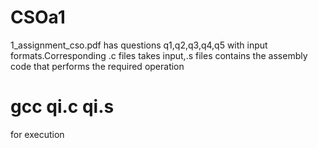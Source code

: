 # CSOa1

  1_assignment_cso.pdf has questions q1,q2,q3,q4,q5 with input formats.Corresponding .c files takes input,.s files contains the assembly code that performs the required operation
# gcc qi.c qi.s 
for execution
